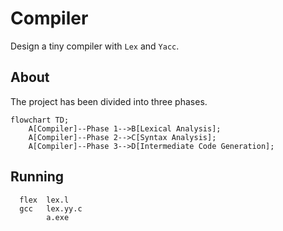 # Compiler
Design a tiny compiler with `Lex` and `Yacc`.

## About
The project has been divided into three phases.
```mermaid
flowchart TD;
    A[Compiler]--Phase 1-->B[Lexical Analysis];
    A[Compiler]--Phase 2-->C[Syntax Analysis];
    A[Compiler]--Phase 3-->D[Intermediate Code Generation];
```

## Running
```
  flex  lex.l
  gcc   lex.yy.c
        a.exe
```        

